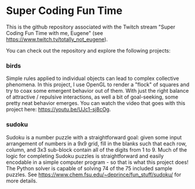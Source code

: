 # Super Coding Fun Time

This is the github repository associated with the Twitch stream "Super Coding Fun Time with me, Eugene" (see https://www.twitch.tv/totally_not_eugene).

You can check out the repository and explore the following projects:

### birds

Simple rules applied to individual objects can lead to complex collective phenomena. In this project, I use OpenGL to render a "flock" of squares and try to coax some emergent behavior out of them. With just the right balance of attractive / repulsive interactions, as well a bit of goal-seeking, some pretty neat behavior emerges. You can watch the video that goes with this project here: https://youtu.be/UJc1-sj8cOg.

### sudoku

Sudoku is a number puzzle with a straightforward goal: given some input arrangement of numbers in a 9x9 grid, fill in the blanks such that each row, column, and 3x3 sub-block contain all of the digits from 1 to 9. Much of the logic for completing Sudoku puzzles is straightforward and easily encodable in a simple computer program - so that is what this project does! The Python solver is capable of solving 74 of the 75 included sample puzzles. See https://www.chem.fsu.edu/~deprince/fun_stuff/sudoku/ for more details.
